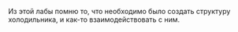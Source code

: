 Из этой лабы помню то, что необходимо было создать структуру холодильника, и как-то взаимодействовать с ним.
